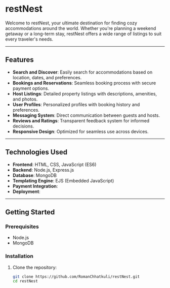# restNest

Welcome to restNest, your ultimate destination for finding cozy accommodations around the world. Whether you're planning a weekend getaway or a long-term stay, restNest offers a wide range of listings to suit every traveler's needs.

---

## Features

- **Search and Discover**: Easily search for accommodations based on location, dates, and preferences.
- **Bookings and Reservations**: Seamless booking process with secure payment options.
- **Host Listings**: Detailed property listings with descriptions, amenities, and photos.
- **User Profiles**: Personalized profiles with booking history and preferences.
- **Messaging System**: Direct communication between guests and hosts.
- **Reviews and Ratings**: Transparent feedback system for informed decisions.
- **Responsive Design**: Optimized for seamless use across devices.

---

## Technologies Used

- **Frontend**: HTML, CSS, JavaScript (ES6)
- **Backend**: Node.js, Express.js
- **Database**: MongoDB
- **Templating Engine**: EJS (Embedded JavaScript)
- **Payment Integration**: 
- **Deployment**: 

---

## Getting Started

### Prerequisites

- Node.js
- MongoDB

### Installation

1. Clone the repository:

   ```bash
   git clone https://github.com/RomanChhatkuli/restNest.git
   cd restNest

